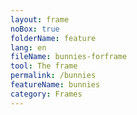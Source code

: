 ```yaml
---
layout: frame
noBox: true
folderName: feature
lang: en
fileName: bunnies-forframe
tool: The frame
permalink: /bunnies
featureName: bunnies
category: Frames
---
```

